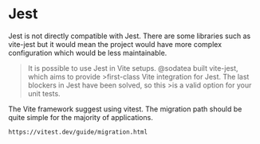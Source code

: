 # Jest

Jest is not directly compatible with Jest. There are some libraries such as vite-jest but it would mean the project would have more complex configuration which would be less maintainable.


>It is possible to use Jest in Vite setups. @sodatea built vite-jest, which aims to provide >first-class Vite integration for Jest. The last blockers in Jest have been solved, so this >is a valid option for your unit tests.


The Vite framework suggest using vitest. The migration path should be quite simple for the majority of applications.

`https://vitest.dev/guide/migration.html`
